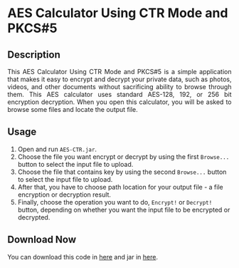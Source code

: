 AES Calculator Using CTR Mode and PKCS#5
===

## Description
<p style="text-align:justify">
    This AES Calculator Using CTR Mode and PKCS#5 is a simple application that makes it easy to encrypt and decrypt your private data, such as photos, videos, and other documents without sacrificing ability to browse through them. This AES calculator uses standard AES-128, 192, or 256 bit encryption decryption. When you open this calculator, you will be asked to browse some files and locate the output file.
</p>

## Usage
1. Open and run `AES-CTR.jar`.
2. Choose the file you want encrypt or decrypt by using the first `Browse...` button to select the input file to upload.
3. Choose the file that contains key by using the second `Browse...` button to select the input file to upload. 
4. After that, you have to choose path location for your output file - a file encryption or decryption result. 
5. Finally, choose the operation you want to do, `Encrypt!` or `Decrypt!` button, depending on whether you want the input file to be encrypted or decrypted. 

## Download Now
You can download this code in [here](https://github.com/salsanads/AES-CTR) and jar in [here](http://bit.ly/AES-CTR).


